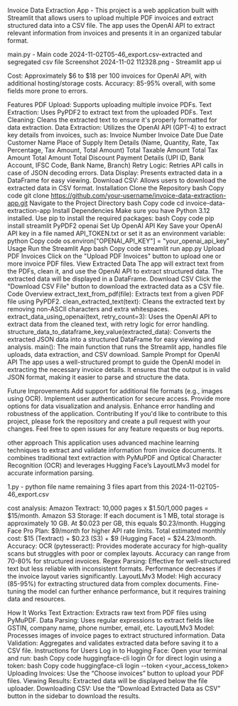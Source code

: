 Invoice Data Extraction App - This project is a web application built with Streamlit that allows users to upload multiple PDF invoices and extract structured data into a CSV file. The app uses the OpenAI API to extract relevant information from invoices and presents it in an organized tabular format.


main.py - Main code 
2024-11-02T05-46_export.csv-extracted and segregated csv file
Screenshot 2024-11-02 112328.png - Streamlit app ui

Cost: Approximately $6 to $18 per 100 invoices for OpenAI API, with additional hosting/storage costs.
Accuracy: 85-95% overall, with some fields more prone to errors.


Features
PDF Upload: Supports uploading multiple invoice PDFs.
Text Extraction: Uses PyPDF2 to extract text from the uploaded PDFs.
Text Cleaning: Cleans the extracted text to ensure it's properly formatted for data extraction.
Data Extraction: Utilizes the OpenAI API (GPT-4) to extract key details from invoices, such as:
Invoice Number
Invoice Date
Due Date
Customer Name
Place of Supply
Item Details (Name, Quantity, Rate, Tax Percentage, Tax Amount, Total Amount)
Total Taxable Amount
Total Tax Amount
Total Amount
Total Discount
Payment Details (UPI ID, Bank Account, IFSC Code, Bank Name, Branch)
Retry Logic: Retries API calls in case of JSON decoding errors.
Data Display: Presents extracted data in a DataFrame for easy viewing.
Download CSV: Allows users to download the extracted data in CSV format.
Installation
Clone the Repository
bash
Copy code
git clone https://github.com/your-username/invoice-data-extraction-app.git
Navigate to the Project Directory
bash
Copy code
cd invoice-data-extraction-app
Install Dependencies Make sure you have Python 3.12 installed. Use pip to install the required packages:
bash
Copy code
pip install streamlit PyPDF2 openai
Set Up OpenAI API Key
Save your OpenAI API key in a file named API_TOKEN.txt or set it as an environment variable:
python
Copy code
os.environ["OPENAI_API_KEY"] = "your_openai_api_key"
Usage
Run the Streamlit App
bash
Copy code
streamlit run app.py
Upload PDF Invoices
Click on the "Upload PDF Invoices" button to upload one or more invoice PDF files.
View Extracted Data
The app will extract text from the PDFs, clean it, and use the OpenAI API to extract structured data.
The extracted data will be displayed in a DataFrame.
Download CSV
Click the "Download CSV File" button to download the extracted data as a CSV file.
Code Overview
extract_text_from_pdf(file): Extracts text from a given PDF file using PyPDF2.
clean_extracted_text(text): Cleans the extracted text by removing non-ASCII characters and extra whitespaces.
extract_data_using_openai(text, retry_count=3): Uses the OpenAI API to extract data from the cleaned text, with retry logic for error handling.
structure_data_to_dataframe_key_value(extracted_data): Converts the extracted JSON data into a structured DataFrame for easy viewing and analysis.
main(): The main function that runs the Streamlit app, handles file uploads, data extraction, and CSV download.
Sample Prompt for OpenAI API
The app uses a well-structured prompt to guide the OpenAI model in extracting the necessary invoice details. It ensures that the output is in valid JSON format, making it easier to parse and structure the data.

Future Improvements
Add support for additional file formats (e.g., images using OCR).
Implement user authentication for secure access.
Provide more options for data visualization and analysis.
Enhance error handling and robustness of the application.
Contributing
If you'd like to contribute to this project, please fork the repository and create a pull request with your changes. Feel free to open issues for any feature requests or bug reports.


other approach 
This application uses advanced machine learning techniques to extract and validate information from invoice documents. It combines traditional text extraction with PyMuPDF and Optical Character Recognition (OCR) and leverages Hugging Face’s LayoutLMv3 model for accurate information parsing.

1.py - python file name
remaining 3 files apart from this 2024-11-02T05-46_export.csv

cost analysis:
Amazon Textract: 10,000 pages x $1.50/1,000 pages = $15/month.
Amazon S3 Storage: If each document is 1 MB, total storage is approximately 10 GB. At $0.023 per GB, this equals $0.23/month.
Hugging Face Pro Plan: $9/month for higher API rate limits.
Total estimated monthly cost: $15 (Textract) + $0.23 (S3) + $9 (Hugging Face) = $24.23/month.
Accuracy:
OCR (pytesseract): Provides moderate accuracy for high-quality scans but struggles with poor or complex layouts. Accuracy can range from 70-80% for structured invoices.
Regex Parsing: Effective for well-structured text but less reliable with inconsistent formats. Performance decreases if the invoice layout varies significantly.
LayoutLMv3 Model: High accuracy (85-95%) for extracting structured data from complex documents. Fine-tuning the model can further enhance performance, but it requires training data and resources.

How It Works
Text Extraction: Extracts raw text from PDF files using PyMuPDF.
Data Parsing: Uses regular expressions to extract fields like GSTIN, company name, phone number, email, etc.
LayoutLMv3 Model: Processes images of invoice pages to extract structured information.
Data Validation: Aggregates and validates extracted data before saving it to a CSV file.
Instructions for Users
Log in to Hugging Face: Open your terminal and run:
bash
Copy code
huggingface-cli login
Or for direct login using a token:
bash
Copy code
huggingface-cli login --token <your_access_token>
Uploading Invoices: Use the “Choose invoices” button to upload your PDF files.
Viewing Results: Extracted data will be displayed below the file uploader.
Downloading CSV: Use the “Download Extracted Data as CSV” button in the sidebar to download the results.
